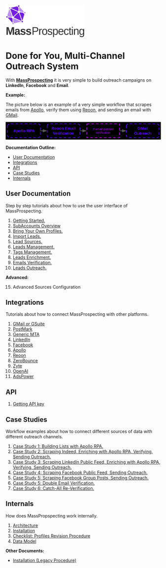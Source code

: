 <img src="./assets/logo.svg" alt="image" width="256" height="auto" />

# Done for You, Multi-Channel Outreach System

With [**MassProspecting**](https://massprospecting.com) it is very simple to build outreach campaigns on **LinkedIn**, **Facebook** and **Email**.

**Example:**

The picture below is an example of a very simple workflow that scrapes emails from [Apollo](https://www.apollo.io), verify them using [Reoon](https://emailverifier.reoon.com), and sending an email with [GMail](https://gmail.com).

![Example Workflow](./assets/main/1.png)

**Documentation Outline:**

- [User Documentation](#user-documentation)
- [Integrations](#integrations)
- [API](#api)
- [Case Studies](#case-studies)
- [Internals](#internals)

## User Documentation

Step by step tutorials about how to use the user interface of MassProspecting.

1. [Getting Started.](./user/01-getting-started.md)
2. [SubAccounts Overview](./user/02-sub-accounts-overview.md)
3. [Bring Your Own Profiles.](./user/03-bring-your-own-profiles.md)
4. [Import Leads.](./user/04-import-leads.md)
5. [Lead Sources.](./user/05-lead-sources.md)
6. [Leads Management.](./user/06-leads-management.md)
7. [Tags Management.](./user/07-tags-management.md)
8. [Leads Enrichment.](./user/08-leads-enrichment.md)
9. [Emails Verification.](./user/09-emails-verification.md)
10. [Leads Outreach.](./user/10-leads-outreach.md)

**Advanced:**

15. Advanced Sources Configuration


## Integrations

Tutorials about how to connect MassProspecting with other platforms.

1. [GMail or GSuite](./integrations/01-gmail-or-gsuite.md)
2. [PostMark](./integrations/02-postmark.md)
3. [Generic MTA](./integrations/03-generic-mta.md)
4. [LinkedIn](./integrations/04-linkedin.md)
5. [Facebook](./integrations/05-facebook.md)
6. [Apollo](./integrations/06-apollo.md)
7. [Reoon](./integrations/07-reoon.md)
8. [ZeroBounce](./integrations/08-zerobounce.md)
9. [Zyte](./integrations/09-zyte.md)
10. [OpenAI](./integrations/10-openai.md)
11. [AdsPower](./integrations/11-adspower.md)

## API

1. [Getting API key](./api/001-getting-api-key.md)

## Case Studies

Workflow examples about how to connect different sources of data with different outreach channels.

1. [Case Study 1: Building Lists with Apollo RPA.](./case-studies/01-case-study-1:-building-lists-with-apollo-rpa.md)
2. [Case Study 2: Scraping Indeed, Enriching with Apollo RPA, Verifying, Sending Outreach.](./case-studies/02-case-study-2:-scraping-indeed,-enriching-with-apollo-rpa,-verifying,-sending-outreach.md)
3. [Case Study 3: Scraping LinkedIn Public Feed, Enriching with Apollo RPA, Verifying, Sending Outreach.](./case-studies/03-case-study-3:-scraping-linkedin-public-feed,-enriching-with-apollo-rpa,-verifying,-sending-outreach.md)
4. [Case Study 4: Scraping Facebook Public Feed, Sending Outreach.](./case-studies/04-case-study-4:-scraping-facebook-public-feed,-sending-outreach.md)
5. [Case Study 5: Scraping Facebook Group Posts, Sending Outreach.](./case-studies/05-case-study-5:-scraping-facebook-group-posts,-sending-outreach.md)
6. [Case Study 5: Double Email Verification.](./case-studies/06-case-study-5:-double-email-verification.md)
7. [Case Study 6: Catch-All Re-Verification.](./case-studies/07-case-study-6:-catch-all-re-verification.md)

## Internals

How does MassPropspecting work internally.

1. [Architecture](./internals/01-architecture.md)
2. [Installation](./internals/02-installation.md)
3. [Checklist: Profiles Revision Procedure](./internals/03-checklist-profiles-revision-procedure.md)
4. [Data Model](./internals/04-data-model.md)

**Other Documents:**

- [Installation (Legacy Procedure)](./internals/02-installation-legacy.md)
